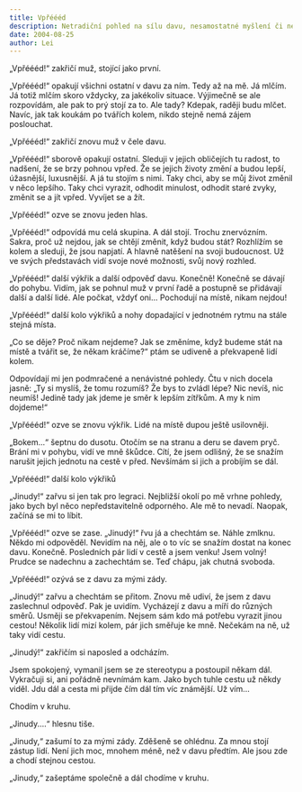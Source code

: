 ```yaml
---
title: Vpřéééd
description: Netradiční pohled na sílu davu, nesamostatné myšlení či neschopnost uniknout stereotypu
date: 2004-08-25
author: Lei
---
```


„Vpřéééd!“ zakřičí muž, stojící jako první.

„Vpřéééd!“ opakují všichni ostatní v davu za ním. Tedy až na mě. Já mlčím. Já totiž mlčím skoro vždycky, za jakékoliv situace. Výjimečně se ale rozpovídám, ale pak to prý stojí za to. Ale tady? Kdepak, raději budu mlčet. Navíc, jak tak koukám po tvářích kolem, nikdo stejně nemá zájem poslouchat.

„Vpřéééd!“ zakřičí znovu muž v čele davu.

„Vpřéééd!“ sborově opakují ostatní. Sleduji v jejich obličejích tu radost, to nadšení, že se brzy pohnou vpřed. Že se jejich životy změní a budou lepší, úžasnější, luxusnější. A já tu stojím s nimi. Taky chci, aby se můj život změnil v něco lepšího. Taky chci vyrazit, odhodit minulost, odhodit staré zvyky, změnit se a jít vpřed. Vyvíjet se a žít.

„Vpřéééd!“ ozve se znovu jeden hlas.

„Vpřéééd!“ odpovídá mu celá skupina. A dál stojí. Trochu znervózním. Sakra, proč už nejdou, jak se chtějí změnit, když budou stát? Rozhlížím se kolem a sleduji, že jsou napjatí. A hlavně natěšení na svoji budoucnost. Už ve svých představách vidí svoje nové možnosti, svůj nový rozhled.

„Vpřéééd!“ další výkřik a další odpověď davu. Konečně! Konečně se dávají do pohybu. Vidím, jak se pohnul muž v první řadě a postupně se přidávají další a další lidé. Ale počkat, vždyť oni... Pochodují na místě, nikam nejdou!

„Vpřéééd!“ další kolo výkřiků a nohy dopadající v jednotném rytmu na stále stejná místa.

„Co se děje? Proč nikam nejdeme? Jak se změníme, když budeme stát na místě a tvářit se, že někam kráčíme?“ ptám se udiveně a překvapeně lidí kolem.

Odpovídají mi jen podmračené a nenávistné pohledy. Čtu v nich docela jasně: „Ty si myslíš, že tomu rozumíš? Že bys to zvládl lépe? Nic nevíš, nic neumíš! Jedině tady jak jdeme je směr k lepším zítřkům. A my k nim dojdeme!“

„Vpřéééd!“ ozve se znovu výkřik. Lidé na místě dupou ještě usilovněji.

„Bokem...“ šeptnu do dusotu. Otočím se na stranu a deru se davem pryč. Brání mi v pohybu, vidí ve mně škůdce. Cítí, že jsem odlišný, že se snažím narušit jejich jednotu na cestě v před. Nevšímám si jich a probíjím se dál.

„Vpřéééd!“ další kolo výkřiků

„Jinudy!“ zařvu si jen tak pro legraci. Nejbližší okolí po mě vrhne pohledy, jako bych byl něco nepředstavitelně odporného. Ale mě to nevadí. Naopak, začíná se mi to líbit.

„Vpřéééd!“ ozve se zase.
„Jinudý!“ řvu já a chechtám se. Náhle zmlknu. Někdo mi odpověděl. Nevidím na něj, ale o to víc se snažím dostat na konec davu. Konečně. Posledních pár lidí v cestě a jsem venku! Jsem volný! Prudce se nadechnu a zachechtám se. Teď chápu, jak chutná svoboda.

„Vpřéééd!“ ozývá se z davu za mými zády.

„Jinudý!“ zařvu a chechtám se přitom. Znovu mě udiví, že jsem z davu zaslechnul odpověď. Pak je uvidím. Vycházejí z davu a míří do různých směrů. Usměji se překvapením. Nejsem sám kdo má potřebu vyrazit jinou cestou! Několik lidí mizí kolem, pár jich směřuje ke mně. Nečekám na ně, už taky vidí cestu.

„Jinudý!“ zakřičím si naposled a odcházím.

Jsem spokojený, vymanil jsem se ze stereotypu a postoupil někam dál. Vykračuji si, ani pořádně nevnímám kam. Jako bych tuhle cestu už někdy viděl. Jdu dál a cesta mi přijde čím dál tím víc známější. Už vím...

Chodím v kruhu.

„Jinudy....“ hlesnu tiše.

„Jinudy,“ zašumí to za mými zády. Zděšeně se ohlédnu. Za mnou stojí zástup lidí. Není jich moc, mnohem méně, než v davu předtím. Ale jsou zde a chodí stejnou cestou.

„Jinudy,“ zašeptáme společně a dál chodíme v kruhu.
